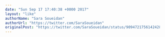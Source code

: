 ```yaml
---
date: "Sun Sep 17 17:40:38 +0000 2017"
layout: "like"
authorName: "Sara Soueidan"
authorUrl: "https://twitter.com/SaraSoueidan"
originalPost: "https://twitter.com/SaraSoueidan/status/909472175614242816"
---
```

